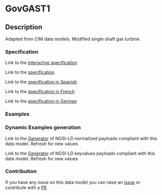 # GovGAST1

## Description 

Adapted from CIM data models. Modified single shaft gas turbine.
### Specification

Link to the [interactive specification](https://swagger.lab.fiware.org/?url=https://smart-data-models.github.io/dataModel.EnergyCIM/GovGAST1/swagger.yaml)

Link to the [specification](https://smart-data-models.github.io/dataModel.EnergyCIM/GovGAST1/doc/spec.md)

Link to the [specification in Spanish](https://smart-data-models.github.io/dataModel.EnergyCIM/GovGAST1/doc/spec_ES.md)

Link to the [specification in French](https://smart-data-models.github.io/dataModel.EnergyCIM/GovGAST1/doc/spec_FR.md)

Link to the [specification in German](https://smart-data-models.github.io/dataModel.EnergyCIM/GovGAST1/doc/spec_DE.md)
### Examples
### Dynamic Examples generation

Link to the [Generator](https://smartdatamodels.org/extra/ngsi-ld_generator_v0.92.php?schemaUrl=https://raw.githubusercontent.com/smart-data-models/dataModel.EnergyCIM/master/GovGAST1/schema.json&email=info@smartdatamodels.org) of NGSI-LD normalized payloads compliant with this data model. Refresh for new values

Link to the [Generator](https://smartdatamodels.org/extra/ngsi-ld_generator_keyvalues_v0.92.php?schemaUrl=https://raw.githubusercontent.com/smart-data-models/dataModel.EnergyCIM/master/GovGAST1/schema.json&email=info@smartdatamodels.org) of NGSI-LD keyvalues payloads compliant with this data model. Refresh for new values
### Contribution

 If you have any issue on this data model you can raise an [issue](https://github.com/smart-data-models/dataModel.EnergyCIM/issues)  or contribute with a [PR](https://github.com/smart-data-models/dataModel.EnergyCIM/pulls)